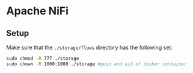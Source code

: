 # Apache NiFi

## Setup

Make sure that the  `./storage/flows` directory has the following set:

```bash
sudo chmod -R 777 ./storage
sudo chown -R 1000:1000 ./storage #guid and uid of docker container
```